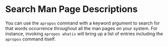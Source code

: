 # Search Man Page Descriptions

You can use the `apropos` command with a keyword argument to search for that words occurrence throughout all the man pages on your system. For instance, invoking `apropos whatis` will bring up a list of entries including the `apropos` command itself.
